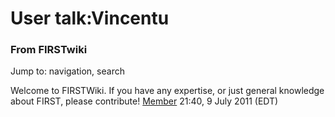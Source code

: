 
# User talk:Vincentu

### From FIRSTwiki

Jump to: navigation, search

Welcome to FIRSTWiki. If you have any expertise, or just general knowledge
about FIRST, please contribute! [Member](/index.php/User:Member "User:Member"
) 21:40, 9 July 2011 (EDT)

